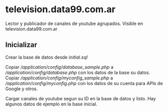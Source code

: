 # television.data99.com.ar
Lector y publicador de canales de youtube agrupados. Visible en television.data99.com.ar

## Inicializar

Crear la base de datos desde *initial.sql*  

Copiar */application/config/database_sample.php* a */application/config/database.php* con los datos de la base su datos.  
Copiar */application/config/myconfig_sample.php* a */application/config/myconfig.php* con los datos de su cuenta para APIs de Google y otros.    

Cargar canales de youtube segun su ID en la base de datos y listo. Hay algunos datos de ejemplo en la base inicial.
